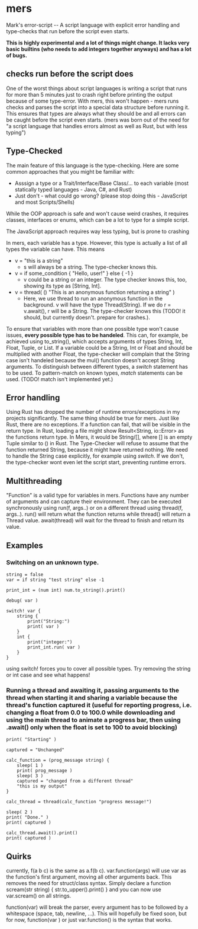 # mers
Mark's error-script -- A script language with explicit error handling and type-checks that run before the script even starts.

**This is highly experimental and a lot of things might change. It lacks very basic builtins (who needs to add integers together anyways) and has a lot of bugs.**

## checks run before the script does

One of the worst things about script languages is writing a script that runs for more than 5 minutes just to crash right before printing the output because of some type-error.
With mers, this won't happen - mers runs checks and parses the script into a special data structure before running it. This ensures that types are always what they should be and all errors can be caught before the script even starts.
(mers was born out of the need for "a script language that handles errors almost as well as Rust, but with less typing")

## Type-Checked

The main feature of this language is the type-checking. Here are some common approaches that you might be familiar with:
- Asssign a type or a Trait/Interface/Base Class/... to each variable (most statically typed languages - Java, C#, and Rust)
- Just don't - what could go wrong? (please stop doing this - JavaScript and most Scripts/Shells)

While the OOP approach is safe and won't cause weird crashes, it requires classes, interfaces or enums, which can be a lot to type for a simple script.

The JavaScript approach requires way less typing, but is prone to crashing

In mers, each variable has a type. However, this type is actually a list of all types the variable can have. This means
- v = "this is a string"
  + s will always be a string. The type-checker knows this.
- v = if some_condition { "Hello, user!" } else { -1 }
  + v could be a string or an integer. The type checker knows this, too, showing its type as [String, Int].
- v = thread( () "This is an anonymous function returning a string" )
  + Here, we use thread to run an anonymous function in the background. v will have the type Thread(String). If we do r = v.await(), r will be a String. The type-checker knows this (TODO! it should, but currently doesn't. prepare for crashes.).

To ensure that variables with more than one possible type won't cause issues, **every possible type has to be handeled**. This can, for example, be achieved using to_string(), which accepts arguments of types String, Int, Float, Tuple, or List.
If a variable could be a String, Int or Float and should be multiplied with another Float, the type-checker will complain that the String case isn't handeled because the mul() function doesn't accept String arguments.
To distinguish between different types, a *switch* statement has to be used. To pattern-match on known types, *match* statements can be used. (TODO! match isn't implemented yet.)

## Error handling

Using Rust has dropped the number of runtime errors/exceptions in my projects significantly. The same thing should be true for mers. Just like Rust, there are no exceptions. If a function can fail, that will be visible in the return type.
In Rust, loading a file might show Result<String, io::Error> as the functions return type. In Mers, it would be String/[], where [] is an empty Tuple similar to () in Rust. The Type-Checker will refuse to assume that the function returned String, because it might have returned nothing.
We need to handle the String case explicitly, for example using *switch*. If we don't, the type-checker wont even let the script start, preventing runtime errors.

## Multithreading

"Function" is a valid type for variables in mers.
Functions have any number of arguments and can capture their environment.
They can be executed synchronously using run(f, args..) or on a different thread using thread(f, args..).
run() will return what the function returns while thread() will return a Thread value. await(thread) will wait for the thread to finish and return its value.

## Examples

### Switching on an unknown type.

    string = false
    var = if string "test string" else -1
    
    print_int = (num int) num.to_string().print()
    
    debug( var )
    
    switch! var {
        string {
            print("String:")
            print( var )
        }
        int {
            print("integer:")
            print_int.run( var )
        }
    }

using switch! forces you to cover all possible types. Try removing the string or int case and see what happens!

### Running a thread and awaiting it, passing arguments to the thread when starting it and sharing a variable because the thread's function captured it (useful for reporting progress, i.e. changing a float from 0.0 to 100.0 while downloading and using the main thread to animate a progress bar, then using .await() only when the float is set to 100 to avoid blocking)

    print( "Starting" )

    captured = "Unchanged"

    calc_function = (prog_message string) {
        sleep( 1 )
        print( prog_message )
        sleep( 3 )
        captured = "changed from a different thread"
        "this is my output"
    }

    calc_thread = thread(calc_function "progress message!")

    sleep( 2 )
    print( "Done." )
    print( captured )

    calc_thread.await().print()
    print( captured )

## Quirks

currently, f(a b c) is the same as a.f(b c). var.function(args) will use var as the function's first argument, moving all other arguments back. This removes the need for struct/class syntax. Simply declare a function scream(str string) { str.to_upper().print() } and you can now use var.scream() on all strings.

function(var) will break the parser, every argument has to be followed by a whitespace (space, tab, newline, ...). This will hopefully be fixed soon, but for now, function(var ) or just var.function() is the syntax that works.
